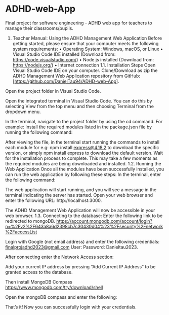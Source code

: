 # ADHD-web-App
Final project for software engineering - ADHD web app for teachers to manage their classrooms/pupils.
1.	 Teacher Manual: Using the ADHD Management Web Application 
Before getting started, please ensure that your computer meets the following system requirements:
•	Operating System: Windows, macOS, or Linux
•	Visual Studio Code IDE installed (Download from: https://code.visualstudio.com/)
•	Node.js installed (Download from: https://nodejs.org/)
•	Internet connection
1.1.	Installation Steps
Open Visual Studio Code IDE on your computer.
Clone/Download as zip the ADHD Management Web Application repository from GitHub: [https://github.com/DanielTau94/ADHD-web-App].

 

Open the project folder in Visual Studio Code.
  

Open the integrated terminal in Visual Studio Code. You can do this by selecting View from the top menu and then choosing Terminal from the dropdown menu.
  
In the terminal, navigate to the project folder by using the cd command. For example:
 Install the required modules listed in the package.json file by running the following command:
 
After viewing the file, in the terminal start running the commands to install each module for e.g: npm install express@4.18.2 to download the specific version, or simply npm install express to download the default version.
Wait for the installation process to complete. This may take a few moments as the required modules are being downloaded and installed.
1.2.	Running the Web Application
Once all the modules have been successfully installed, you can run the web application by following these steps:
In the terminal, enter the following command:
  
The web application will start running, and you will see a message in the terminal indicating the server has started.
Open your web browser and enter the following URL: http://localhost:3000.
 
The ADHD Management Web Application will now be accessible in your web browser. 
1.3.	Connecting to the database:
Enter the following link to be redirected to mongoDB.
https://account.mongodb.com/account/login?n=%2Fv2%2F643a8a6d2398cb7c30430d04%23%2Fsecurity%2Fnetwork%2FaccessList

Login with Google (not email address) and enter the following credentials:
finalprojadhd2023@gmail.com User:
Password: Danieltau2023.

After connecting enter the Network Access section:
 
Add your current IP address by pressing “Add Current IP Address” to be granted access to the database. 

Then install MongoDB Compass
https://www.mongodb.com/try/download/shell

Open the mongoDB compass and enter the following:
 

That’s it! Now you can successfully login with your credentials.
